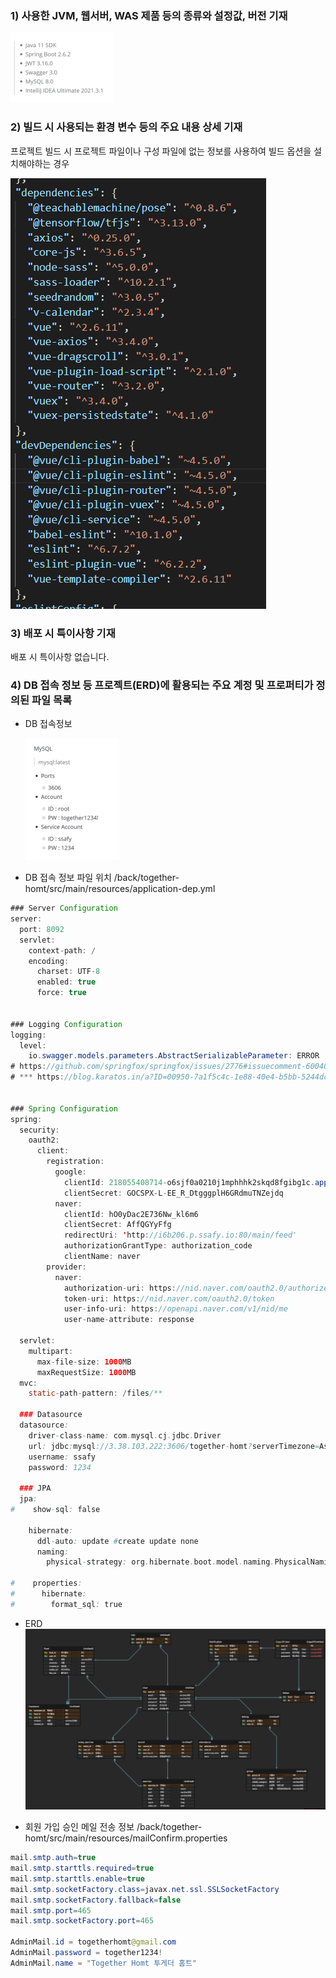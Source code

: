 ### 1) 사용한 JVM, 웹서버, WAS 제품 등의 종류와 설정값, 버전 기재

![](assets/버전기재.PNG)

### 2) 빌드 시 사용되는 환경 변수 등의 주요 내용 상세 기재

프로젝트 빌드 시 프로젝트 파일이나 구성 파일에 없는 정보를 사용하여 빌드 옵션을 설치해야하는 경우

![](assets/환경변수상세기재.PNG)

### 3) 배포 시 특이사항 기재

배포 시 특이사항 없습니다. 

### 4) DB 접속 정보 등 프로젝트(ERD)에 활용되는 주요 계정 및 프로퍼티가 정의된 파일 목록

- DB 접속정보
  
  ![](assets/DB접속정보.PNG)

- DB 접속 정보 파일 위치 
  /back/together-homt/src/main/resources/application-dep.yml

```java
### Server Configuration
server:
  port: 8092
  servlet:
    context-path: /
    encoding:
      charset: UTF-8
      enabled: true
      force: true


### Logging Configuration
logging:
  level:
    io.swagger.models.parameters.AbstractSerializableParameter: ERROR
# https://github.com/springfox/springfox/issues/2776#issuecomment-600405932
# *** https://blog.karatos.in/a?ID=00950-7a1f5c4c-1e88-40e4-b5bb-5244dc110e2f


### Spring Configuration
spring:
  security:
    oauth2:
      client:
        registration:
          google:
            clientId: 218055408714-o6sjf0a0210j1mphhhk2skqd8fgibg1c.apps.googleusercontent.com
            clientSecret: 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
          naver:
            clientId: hO0yDac2E736Nw_kl6m6
            clientSecret: AffQGYyFfg
            redirectUri: 'http://i6b206.p.ssafy.io:80/main/feed'
            authorizationGrantType: authorization_code
            clientName: naver
        provider:
          naver:
            authorization-uri: https://nid.naver.com/oauth2.0/authorize
            token-uri: https://nid.naver.com/oauth2.0/token
            user-info-uri: https://openapi.naver.com/v1/nid/me
            user-name-attribute: response

  servlet:
    multipart:
      max-file-size: 1000MB
      maxRequestSize: 1000MB
  mvc:
    static-path-pattern: /files/**

  ### Datasource
  datasource:
    driver-class-name: com.mysql.cj.jdbc.Driver
    url: jdbc:mysql://3.38.103.222:3606/together-homt?serverTimezone=Asia/Seoul
    username: ssafy
    password: 1234

  ### JPA
  jpa:
#    show-sql: false

    hibernate:
      ddl-auto: update #create update none
      naming:
        physical-strategy: org.hibernate.boot.model.naming.PhysicalNamingStrategyStandardImpl

#    properties:
#      hibernate:
#        format_sql: true
```

- ERD
  ![](assets/erd.png)

- 회원 가입 승인 메일 전송 정보
  /back/together-homt/src/main/resources/mailConfirm.properties

```java
mail.smtp.auth=true
mail.smtp.starttls.required=true
mail.smtp.starttls.enable=true
mail.smtp.socketFactory.class=javax.net.ssl.SSLSocketFactory
mail.smtp.socketFactory.fallback=false
mail.smtp.port=465
mail.smtp.socketFactory.port=465

AdminMail.id = togetherhomt@gmail.com
AdminMail.password = together1234!
AdminMail.name = "Together Homt 투게더 홈트"
```
